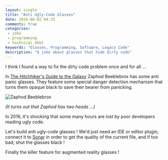 ```yaml
---
layout: single
title: "Anti Ugly-Code Glasses"
date: 2016-06-02 04:33
comments: true
categories:
 - joke
 - programming
 - technical debt
keywords: "Glasses, Programming, Software, Legacy Code"
description: "A joke about glasses that hide dirty code"
---
```

I think I found a way to fix the dirty code problem once and for all ...

In [The Hitchhiker's Guide to the Galaxy](https://en.wikipedia.org/wiki/The_Hitchhiker%27s_Guide_to_the_Galaxy) Zaphod Beeblebrox has some anti panic glasses. They feature some special danger detection mechanism that turns them opaque black to save their bearer from panicking.

![Zaphod Beeblebrox]({{site.url}}{{site.baseurl}}/imgs/2016-06-02-anti-ugly-code-glasses/zaphod.jpg)

*(It turns out that Zaphod has two heads ...)*

In 2016, it's shocking that some many hours are lost by poor developers reading ugly code.

Let's build anti ugly-code glasses ! We'd just need an IDE or editor plugin, connect it to [Sonar](http://www.sonarqube.org/) in order to get the quality of the current file, and if too bad, shut the glasses black !

Finally the killer feature for augmented reality glasses !
